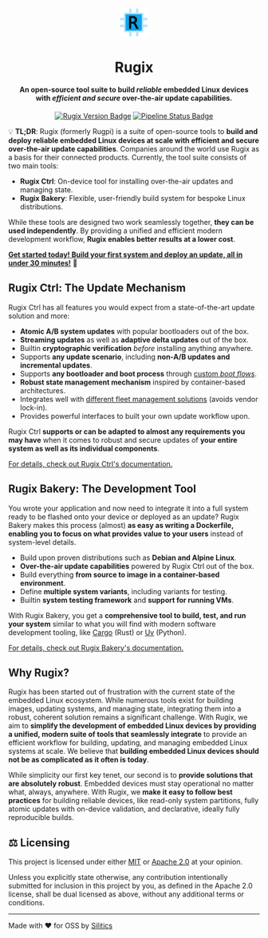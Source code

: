 <p align="center">
    <img src="./www/static/img/logo.svg" width="12%" alt="Rugpi Logo">
</p>
<h1 align="center">
    Rugix
</h1>
<h4 align="center">
    An open-source tool suite to build <em>reliable</em> embedded Linux devices
    <br>with <em>efficient and secure</em> over-the-air update capabilities.
</h4>
<p align="center">
  <a href="https://github.com/silitics/rugix/releases"><img alt="Rugix Version Badge" src="https://img.shields.io/github/v/tag/silitics/rugix?label=version"></a>
  <a href="https://github.com/silitics/rugix/actions"><img alt="Pipeline Status Badge" src="https://img.shields.io/github/actions/workflow/status/silitics/rugix/check-and-lint.yml"></a>
</p>

💡 **TL;DR**: Rugix (formerly Rugpi) is a suite of open-source tools to **build and deploy reliable embedded Linux devices at scale with efficient and secure over-the-air update capabilities**.
Companies around the world use Rugix as a basis for their connected products.
Currently, the tool suite consists of two main tools:

- **Rugix Ctrl**: On-device tool for installing over-the-air updates and managing state.
- **Rugix Bakery**: Flexible, user-friendly build system for bespoke Linux distributions.

While these tools are designed two work seamlessly together, **they can be used independently**.
By providing a unified and efficient modern development workflow, **Rugix enables better results at a lower cost**.

[**Get started today! Build your first system and deploy an update, all in under 30 minutes!**](https://rugix.org/docs/getting-started) 🚀


## Rugix Ctrl: The Update Mechanism

Rugix Ctrl has all features you would expect from a state-of-the-art update solution and more:

- **Atomic A/B system updates** with popular bootloaders out of the box.
- **Streaming updates** as well as **adaptive delta updates** out of the box.
- Builtin **cryptographic verification** _before_ installing anything anywhere.
- Supports **any update scenario**, including **non-A/B updates and incremental updates**.
- Supports **any bootloader and boot process** through [custom _boot flows_](https://rugix.org/docs/ctrl/advanced/boot-flows).
- **Robust state management mechanism** inspired by container-based architectures.
- Integrates well with [different fleet management solutions](https://rugix.org/docs/ctrl/advanced/fleet-management) (avoids vendor lock-in).
- Provides powerful interfaces to built your own update workflow upon.

Rugix Ctrl **supports or can be adapted to almost any requirements you may have** when it comes to robust and secure updates of **your entire system as well as its individual components**.

[For details, check out Rugix Ctrl's documentation.](https://rugix.org/docs/ctrl)


## Rugix Bakery: The Development Tool

You wrote your application and now need to integrate it into a full system ready to be flashed onto your device or deployed as an update?
Rugix Bakery makes this process (almost) **as easy as writing a Dockerfile, enabling you to focus on what provides value to your users** instead of system-level details.

- Build upon proven distributions such as **Debian and Alpine Linux**.
- **Over-the-air update capabilities** powered by Rugix Ctrl out of the box.
- Build everything **from source to image in a container-based environment**.
- Define **multiple system variants**, including variants for testing.
- Builtin **system testing framework** and **support for running VMs**.

With Rugix Bakery, you get a **comprehensive tool to build, test, and run your system** similar to what you will find with modern software development tooling, like [Cargo](https://doc.rust-lang.org/cargo/) (Rust) or [Uv](https://docs.astral.sh/uv/) (Python).

[For details, check out Rugix Bakery's documentation.](https://rugix.org/docs/bakery)


## Why Rugix?

Rugix has been started out of frustration with the current state of the embedded Linux ecosystem.
While numerous tools exist for building images, updating systems, and managing state, integrating them into a robust, coherent solution remains a significant challenge.
With Rugix, we aim to **simplify the development of embedded Linux devices by providing a unified, modern suite of tools that seamlessly integrate** to provide an efficient workflow for building, updating, and managing embedded Linux systems at scale.
We believe that **building embedded Linux devices should not be as complicated as it often is today**.

While simplicity our first key tenet, our second is to **provide solutions that are absolutely robust**.
Embedded devices must stay operational no matter what, always, anywhere.
With Rugix, we **make it easy to follow best practices** for building reliable devices, like read-only system partitions, fully atomic updates with on-device validation, and declarative, ideally fully reproducible builds.


## ⚖️ Licensing

This project is licensed under either [MIT](https://github.com/silitics/rugix/blob/main/LICENSE-MIT) or [Apache 2.0](https://github.com/silitics/rugix/blob/main/LICENSE-APACHE) at your opinion.

Unless you explicitly state otherwise, any contribution intentionally submitted for inclusion in this project by you, as defined in the Apache 2.0 license, shall be dual licensed as above, without any additional terms or conditions.

---

Made with ❤️ for OSS by [Silitics](https://www.silitics.com)

